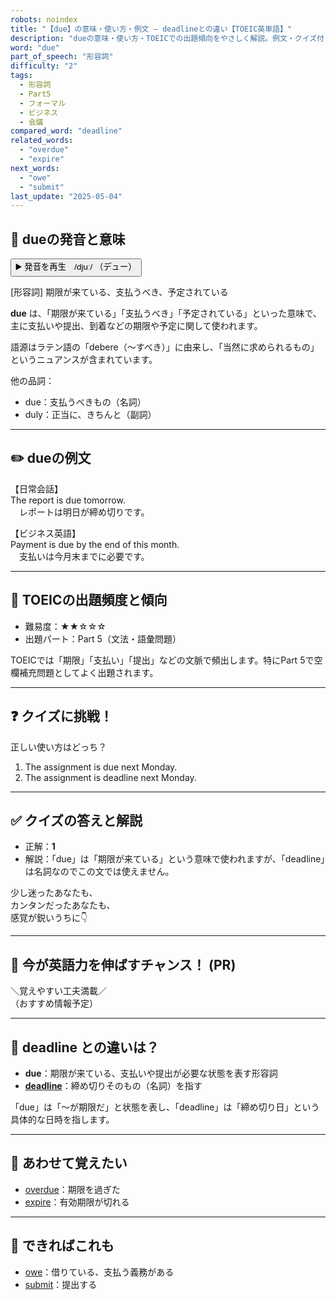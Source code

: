 ```yaml
---
robots: noindex
title: "【due】の意味・使い方・例文 ― deadlineとの違い【TOEIC英単語】"
description: "dueの意味・使い方・TOEICでの出題傾向をやさしく解説。例文・クイズ付きでdeadlineとの違いもわかりやすく学べます。"
word: "due"
part_of_speech: "形容詞"
difficulty: "2"
tags:
  - 形容詞
  - Part5
  - フォーマル
  - ビジネス
  - 会議
compared_word: "deadline"
related_words:
  - "overdue"
  - "expire"
next_words:
  - "owe"
  - "submit"
last_update: "2025-05-04"
---
```


## 🔰 dueの発音と意味

<button class="play-audio" onclick="playTTS('due')">
  <span class="play-audio-main">
    ▶️ 発音を再生　/djuː/
  </span>
  <span class="play-audio-sub">
    （デュー）
  </span>
</button>

[形容詞] 期限が来ている、支払うべき、予定されている

**due** は、「期限が来ている」「支払うべき」「予定されている」といった意味で、主に支払いや提出、到着などの期限や予定に関して使われます。

語源はラテン語の「debere（～すべき）」に由来し、「当然に求められるもの」というニュアンスが含まれています。

他の品詞：  
- due：支払うべきもの（名詞）
- duly：正当に、きちんと（副詞）

---

## ✏️ dueの例文

【日常会話】  
The report is due tomorrow.  
　レポートは明日が締め切りです。

【ビジネス英語】  
Payment is due by the end of this month.  
　支払いは今月末までに必要です。

---

## 🎯 TOEICの出題頻度と傾向

- 難易度：★★☆☆☆
- 出題パート：Part 5（文法・語彙問題）

TOEICでは「期限」「支払い」「提出」などの文脈で頻出します。特にPart 5で空欄補充問題としてよく出題されます。

---

## ❓ クイズに挑戦！

正しい使い方はどっち？

1. The assignment is due next Monday.  
2. The assignment is deadline next Monday.

---

## ✅ クイズの答えと解説

- 正解：**1**
- 解説：「due」は「期限が来ている」という意味で使われますが、「deadline」は名詞なのでこの文では使えません。

少し迷ったあなたも、  
カンタンだったあなたも、  
感覚が鋭いうちに👇️

---

## 🚀 今が英語力を伸ばすチャンス！ (PR)

<div class="info-center">
＼覚えやすい工夫満載／<br>  
（おすすめ情報予定）
</div>

---

## 🤔  deadline との違いは？

- **due**：期限が来ている、支払いや提出が必要な状態を表す形容詞
- **[deadline](/deadline)**：締め切りそのもの（名詞）を指す

「due」は「～が期限だ」と状態を表し、「deadline」は「締め切り日」という具体的な日時を指します。

---

## 🧩 あわせて覚えたい

- [overdue](/overdue)：期限を過ぎた
- [expire](/expire)：有効期限が切れる

---

## 📖 できればこれも

- [owe](/owe)：借りている、支払う義務がある
- [submit](/submit)：提出する

<!-- cvid: aid06_bid29 -->
